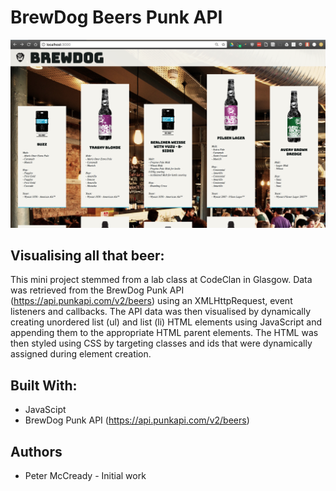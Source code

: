 # **BrewDog Beers Punk API**    

![Image](/screenshots/brewdogBeers.png)

## Visualising all that beer:    

This mini project stemmed from a lab class at CodeClan in Glasgow. Data was retrieved from the BrewDog Punk API (https://api.punkapi.com/v2/beers) using an XMLHttpRequest, event listeners and callbacks. The API data was then visualised by dynamically creating unordered list (ul) and list (li) HTML elements using JavaScript and appending them to the appropriate HTML parent elements. The HTML was then styled using CSS by targeting classes and ids that were dynamically assigned during element creation.  


## Built With:  
* JavaScipt   
* BrewDog Punk API (https://api.punkapi.com/v2/beers)  


## Authors  
* Peter McCready - Initial work    
